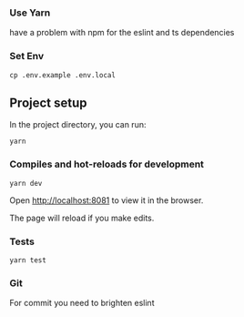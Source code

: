 ### Use Yarn

have a problem with npm for the eslint and ts dependencies

### Set Env

```
cp .env.example .env.local
```

## Project setup

In the project directory, you can run:

```
yarn
```

### Compiles and hot-reloads for development

```
yarn dev
```

Open [http://localhost:8081](http://localhost:8081) to view it in the browser.

The page will reload if you make edits.

### Tests

```
yarn test
```
### Git
For commit you need to brighten eslint
